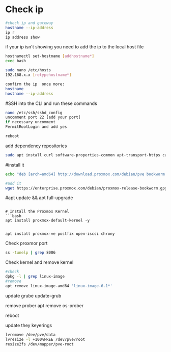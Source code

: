 # Check ip

```bash
#check ip and gateway
hostname --ip-address  
ip r
ip address show
```
if your ip isn't showing you need to add the ip to the local host file 
```bash
hostnamectl set-hostname [addhostname*]
exec bash

sudo nano /etc/hosts
192.168.x.x [retypehostname*]

confirm the ip  once more:
hostname
hostname --ip-address
```


#SSH into the CLI and run these commands

```bash
nano /etc/ssh/sshd_config
uncomment port 22 [add your port]
if necessary uncomment
PermitRootLogin and add yes

reboot
```

add dependency repositories

```bash
sudo apt install curl software-properties-common apt-transport-https ca-certificates gnupg2
```

#install it 
```bash
echo "deb [arch=amd64] http://download.proxmox.com/debian/pve bookworm pve-no-subscription" > /etc/apt/sources.list.d/pve-install-repo.list

#add it
wget https://enterprise.proxmox.com/debian/proxmox-release-bookworm.gpg -O /etc/apt/trusted.gpg.d/proxmox-release-bookworm.gpg  
```
#apt update && apt full-upgrade

```

# Install the Proxmox Kernel
```bash
apt install proxmox-default-kernel -y


apt install proxmox-ve postfix open-iscsi chrony
```
Check proxmor port
```bash
ss -tunelp | grep 8006
```
Check kernel and remove kernel
```bash
#check
dpkg -l | grep linux-image
#remove
apt remove linux-image-amd64 'linux-image-6.1*' 
```

update grube
update-grub

remove prober
apt remove os-prober

reboot




update they keyerings

```bash
lvremove /dev/pve/data
lvresize -l +100%FREE /dev/pve/root
resize2fs /dev/mapper/pve-root
```
